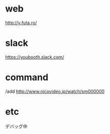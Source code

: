 # web

http://y.futa.ro/

# slack

https://youbooth.slack.com/

# command

/add http://www.nicovideo.jp/watch/sm000000

# etc

デバッグ中
